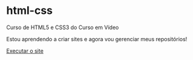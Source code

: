 # html-css
 Curso de HTML5 e CSS3 do Curso em Vídeo

Estou aprendendo a criar sites e agora vou gerenciar meus repositórios!

<a href="https://evertonjr21.github.io/html-css/desafios/desafio10/android.html">Executar o site